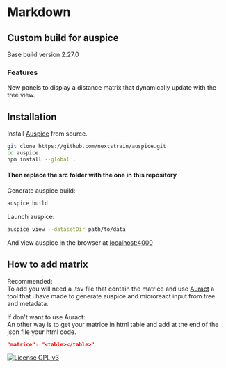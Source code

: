 # Markdown

## Custom build for auspice
Base build version 2.27.0

### Features

New panels to display a distance matrix that dynamically update with the tree view.  

## Installation

Install [Auspice](https://github.com/nextstrain/auspice) from source.  
```bash
git clone https://github.com/nextstrain/auspice.git
cd auspice
npm install --global .

```

#### Then replace the src folder with the one in this repository  

Generate auspice build:  
```bash
auspice build
```
Launch auspice:  
```bash
auspice view --datasetDir path/to/data
```

And view auspice in the browser at [localhost:4000](http://localhost:4000)  

## How to add matrix

Recommended:  
To add you will need a .tsv file that contain the matrice and use [Auract](https://github.com/Iry63/Auract) a tool that i have made to generate auspice and microreact input from tree and metadata.

If don't want to use Auract:  
An other way is to get your matrice in html table and add at the end of the json file your html code.

```json
"matrice": "<table></table>"

```

[![License GPL v3](https://img.shields.io/badge/license-GPL%20v3-blue.svg)](https://www.gnu.org/licenses/gpl-3.0.en.html)
